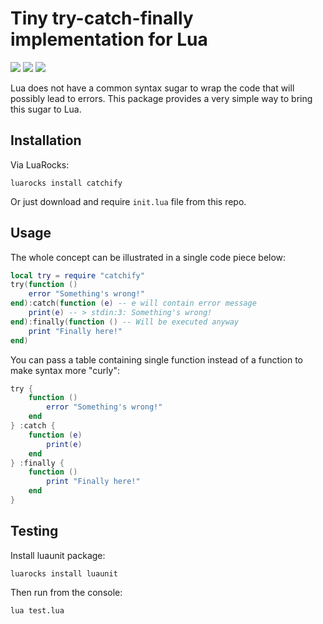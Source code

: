 # Tiny try-catch-finally implementation for Lua
![](https://img.shields.io/github/license/stein197/lua-catchify)
![](https://img.shields.io/github/v/tag/stein197/lua-catchify?label=Version)
![](https://img.shields.io/luarocks/v/stein197/lua-catchify)

Lua does not have a common syntax sugar to wrap the code that will possibly lead to errors. This package provides a very simple way to bring this sugar to Lua.

## Installation
Via LuaRocks:
```
luarocks install catchify
```
Or just download and require `init.lua` file from this repo.

## Usage
The whole concept can be illustrated in a single code piece below:
```lua
local try = require "catchify"
try(function ()
	error "Something's wrong!"
end):catch(function (e) -- e will contain error message
	print(e) -- > stdin:3: Something's wrong!
end):finally(function () -- Will be executed anyway
	print "Finally here!"
end)
```

You can pass a table containing single function instead of a function to make syntax more "curly":
```lua
try {
	function ()
		error "Something's wrong!"
	end
} :catch {
	function (e)
		print(e)
	end
} :finally {
	function ()
		print "Finally here!"
	end
}
```

## Testing
Install luaunit package:
```
luarocks install luaunit
```
Then run from the console:
```
lua test.lua
```
